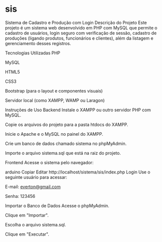 # sis
Sistema de Cadastro e Produção com Login
Descrição do Projeto
Este projeto é um sistema web desenvolvido em PHP com MySQL que permite o cadastro de usuários, login seguro com verificação de sessão, cadastro de produções (ligando produtos, funcionários e clientes), além da listagem e gerenciamento desses registros.

Tecnologias Utilizadas
PHP

MySQL

HTML5

CSS3

Bootstrap (para o layout e componentes visuais)

Servidor local (como XAMPP, WAMP ou Laragon)

Instruções de Uso
Backend
Instale o XAMPP ou outro servidor PHP com MySQL.

Copie os arquivos do projeto para a pasta htdocs do XAMPP.

Inicie o Apache e o MySQL no painel do XAMPP.

Crie um banco de dados chamado sistema no phpMyAdmin.

Importe o arquivo sistema.sql que está na raiz do projeto.

Frontend
Acesse o sistema pelo navegador:

arduino
Copiar
Editar
http://localhost/sistema/sis/index.php
Login
Use o seguinte usuário para acessar:

E-mail: everton@gmail.com

Senha: 123456

Importar o Banco de Dados
Acesse o phpMyAdmin.

Clique em "Importar".

Escolha o arquivo sistema.sql.

Clique em "Executar".
